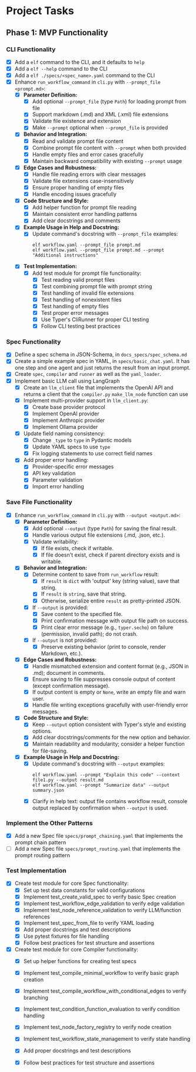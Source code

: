 # Project Tasks

## Phase 1: MVP Functionality

### CLI Functionality
- [x] Add a `elf` command to the CLI, and it defaults to `help`
- [x] Add a `elf --help` command to the CLI
- [x] Add a `elf ./specs/<spec_name>.yaml` command to the CLI
- [x] Enhance `run_workflow_command` in `cli.py` with `--prompt_file <prompt.md>`:
  - [x] **Parameter Definition:**
    - [x] Add optional `--prompt_file` (type `Path`) for loading prompt from file
    - [x] Support markdown (.md) and XML (.xml) file extensions
    - [x] Validate file existence and extension
    - [x] Make `--prompt` optional when `--prompt_file` is provided
  - [x] **Behavior and Integration:**
    - [x] Read and validate prompt file content
    - [x] Combine prompt file content with `--prompt` when both provided
    - [x] Handle empty files and error cases gracefully
    - [x] Maintain backward compatibility with existing `--prompt` usage
  - [x] **Edge Cases and Robustness:**
    - [x] Handle file reading errors with clear messages
    - [x] Validate file extensions case-insensitively
    - [x] Ensure proper handling of empty files
    - [x] Handle encoding issues gracefully
  - [x] **Code Structure and Style:**
    - [x] Add helper function for prompt file reading
    - [x] Maintain consistent error handling patterns
    - [x] Add clear docstrings and comments
  - [x] **Example Usage in Help and Docstring:**
    - [x] Update command's docstring with `--prompt_file` examples:
      ```
      elf workflow.yaml --prompt_file prompt.md
      elf workflow.yaml --prompt_file prompt.md --prompt "Additional instructions"
      ```
  - [x] **Test Implementation:**
    - [x] Add test module for prompt file functionality:
      - [x] Test reading valid prompt files
      - [x] Test combining prompt file with prompt string
      - [x] Test handling of invalid file extensions
      - [x] Test handling of nonexistent files
      - [x] Test handling of empty files
      - [x] Test proper error messages
      - [x] Use Typer's CliRunner for proper CLI testing
      - [x] Follow CLI testing best practices

### Spec Functionality
- [x] Define a spec schema in JSON-Schema, in `docs_specs/spec_schema.md`
- [x] Create a simple example spec in YAML, in `specs/basic_chat.yaml`. It has one step and one agent and just returns the result from an input prompt.
- [x] Create `spec`, `compiler` and `runner` as well as the `yaml_loader`.
- [x] Implement basic LLM call using LangGraph
  - [x] Create an `llm_client` file that implements the OpenAI API and returns a client that the `compiler.py` `make_llm_node` function can use
  - [x] Implement multi-provider support in `llm_client.py`:
    - [x] Create base provider protocol
    - [x] Implement OpenAI provider
    - [x] Implement Anthropic provider
    - [x] Implement Ollama provider
  - [x] Update field naming consistency:
    - [x] Change `_type` to `type` in Pydantic models
    - [x] Update YAML specs to use `type`
    - [x] Fix logging statements to use correct field names
  - [x] Add proper error handling:
    - [x] Provider-specific error messages
    - [x] API key validation
    - [x] Parameter validation
    - [x] Import error handling

### Save File Functionality
- [x] Enhance `run_workflow_command` in `cli.py` with `--output <output.md>`:
  - [x] **Parameter Definition:**
    - [x] Add optional `--output` (type `Path`) for saving the final result.
    - [x] Handle various output file extensions (.md, .json, etc.).
    - [x] Validate writability:
      - [x] If file exists, check if writable.
      - [x] If file doesn't exist, check if parent directory exists and is writable.
  - [x] **Behavior and Integration:**
    - [x] Determine content to save from `run_workflow` result:
      - [x] If `result` is `dict` with 'output' key (string value), save that string.
      - [x] If `result` is `string`, save that string.
      - [x] Otherwise, serialize entire `result` as pretty-printed JSON.
    - [x] If `--output` is provided:
      - [x] Save content to the specified file.
      - [x] Print confirmation message with output file path on success.
      - [x] Print clear error message (e.g., `typer.secho`) on failure (permission, invalid path); do not crash.
    - [x] If `--output` is not provided:
      - [x] Preserve existing behavior (print to console, render Markdown, etc.).
  - [x] **Edge Cases and Robustness:**
    - [x] Handle mismatched extension and content format (e.g., JSON in .md); document in comments.
    - [x] Ensure saving to file suppresses console output of content (except confirmation message).
    - [x] If output content is empty or `None`, write an empty file and warn user.
    - [x] Handle file writing exceptions gracefully with user-friendly error messages.
  - [x] **Code Structure and Style:**
    - [x] Keep `--output` option consistent with Typer's style and existing options.
    - [x] Add clear docstrings/comments for the new option and behavior.
    - [x] Maintain readability and modularity; consider a helper function for file-saving.
  - [x] **Example Usage in Help and Docstring:**
    - [x] Update command's docstring with `--output` examples:
      ```
      elf workflow.yaml --prompt "Explain this code" --context file1.py --output result.md
      elf workflow.yaml --prompt "Summarize data" --output summary.json
      ```
    - [x] Clarify in help text: output file contains workflow result, console output replaced by confirmation when `--output` is used.

### Implement the Other Patterns
- [x] Add a new Spec file `specs/prompt_chaining.yaml` that implements the prompt chain pattern
- [ ] Add a new Spec file `specs/prompt_routing.yaml` that implements the prompt routing pattern

### Test Implementation
- [x] Create test module for core Spec functionality:
  - [x] Set up test data constants for valid configurations
  - [x] Implement test_create_valid_spec to verify basic Spec creation
  - [x] Implement test_workflow_edge_validation to verify edge validation
  - [x] Implement test_node_reference_validation to verify LLM/function references
  - [x] Implement test_spec_from_file to verify YAML loading
  - [x] Add proper docstrings and test descriptions
  - [x] Use pytest fixtures for file handling
  - [x] Follow best practices for test structure and assertions

- [x] Create test module for core Compiler functionality:
  - [x] Set up helper functions for creating test specs
  - [x] Implement test_compile_minimal_workflow to verify basic graph creation
  - [x] Implement test_compile_workflow_with_conditional_edges to verify branching
  - [x] Implement test_condition_function_evaluation to verify condition handling
  - [x] Implement test_node_factory_registry to verify node creation
  - [x] Implement test_workflow_state_management to verify state handling
  - [x] Add proper docstrings and test descriptions
  - [x] Follow best practices for test structure and assertions



